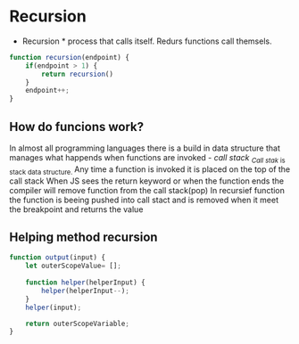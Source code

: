 # Recursion #

* Recursion * process that calls itself.
Redurs functions call themsels.

```javascript
function recursion(endpoint) {
    if(endpoint > 1) {
        return recursion()
    }
    endpoint++;
}
```
## How do funcions work? ##

In almost all programming languages there is a build in data structure that manages what happends when functions are invoked - *call stack*
<sub> *Call stak* is stack data structure. </sub>
Any time a function is invoked it is placed on the top of the call stack
When JS sees the return keyword or when the function ends the compiler will remove function from the call stack(pop)
In recursief function the function is beeing pushed into call stact and is removed when it meet the breakpoint and returns the value

## Helping method recursion ##
```javascript
function output(input) {
    let outerScopeValue= [];
    
    function helper(helperInput) {
        helper(helperInput--);
    }
    helper(input);

    return outerScopeVariable;
}
```